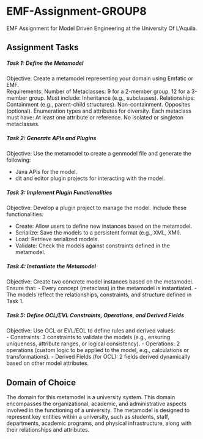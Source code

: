 # EMF-Assignment-GROUP8
EMF Assignment for Model Driven Engineering at the University Of L'Aquila.

## Assignment Tasks
##### Task 1: Define the Metamodel
Objective: Create a metamodel representing your domain using Emfatic or EMF. <br>
Requirements:
    Number of Metaclasses:
        9 for a 2-member group.
        12 for a 3-member group.
    Must include:
        Inheritance (e.g., subclasses).
        Relationships:
            Containment (e.g., parent-child structures).
            Non-containment.
            Opposites (optional).
        Enumeration types and attributes for diversity.
        Each metaclass must have:
            At least one attribute or reference.
            No isolated or singleton metaclasses.

##### Task 2: Generate APIs and Plugins
Objective: Use the metamodel to create a genmodel file and generate the following:
- Java APIs for the model.
- dit and editor plugin projects for interacting with the model.

##### Task 3: Implement Plugin Functionalities
Objective: Develop a plugin project to manage the model. Include these functionalities: <br>
- Create: Allow users to define new instances based on the metamodel.
- Serialize: Save the models to a persistent format (e.g., XML, XMI).
- Load: Retrieve serialized models.
- Validate: Check the models against constraints defined in the metamodel.

##### Task 4: Instantiate the Metamodel
Objective: Create two concrete model instances based on the metamodel. <br>
Ensure that:
        - Every concept (metaclass) in the metamodel is instantiated.
        - The models reflect the relationships, constraints, and structure defined in Task 1.

##### Task 5: Define OCL/EVL Constraints, Operations, and Derived Fields <br>
Objective: Use OCL or EVL/EOL to define rules and derived values: <br>
    - Constraints:
        3 constraints to validate the models (e.g., ensuring uniqueness, attribute ranges, or logical consistency).
    - Operations:
        2 operations (custom logic to be applied to the model, e.g., calculations or transformations).
    - Derived Fields (for OCL):
        2 fields derived dynamically based on other model attributes.

## Domain of Choice
The domain for this metamodel is a university system. This domain encompasses the organizational, academic, and administrative aspects involved in the functioning of a university. The metamodel is designed to represent key entities within a university, such as students, staff, departments, academic programs, and physical infrastructure, along with their relationships and attributes.



